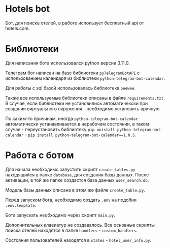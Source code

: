 # Hotels bot
Бот, для поиска отелей, в работе использует бесплатный api от hotels.com.

# Библиотеки

Для написания бота использовался python версии 3.11.0.

Телеграм бот написан на базе библиотеки `pyTelegramBotAPI` с использованием календаря из библиотеки `python-telegram-bot-calendar`.

Для работы с sql базой использовалась библиотека `peewee`.

Также все используемые библиотеки описаны в файле `requirements.txt`. В случае, если библиотеки не установились автоматичекски при создании виртуального окружения - необходимо установить вручную.

По каким-то причинам, иногда `python-telegram-bot-calendar` автоматически устанавливается в нерабочем состоянии, в таком случае - переустановить библиотеку `pip unistall python-telegram-bot-calendar` - `pip install python-telegram-bot-calendar==1.0.5`.


# Работа с ботом

Для начала необходимо запустить скрипт `create_tables.py` находящийся в папке `database`, для создания базы данных. После активации, в той же папке создастся база данных `user_search.db`. 

Модель базы данных описана в этом же файле `create_table.py`.

Перед запуском бота, необходимо создать `.env` на подобии `.env.template`.

Бота запускать необходимо через скрипт `main.py`.

Дополнительных клавиатур не создавалось. Все основные скрипты поиска отелей находятся в папке `handlers` - `custom_handlers`.

Состояния пользователей находятся в `states` - `hotel_user_info.py`.